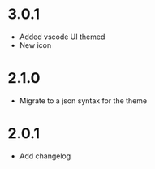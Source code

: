 # 3.0.1
- Added vscode UI themed
- New icon

# 2.1.0
- Migrate to a json syntax for the theme

# 2.0.1
- Add changelog